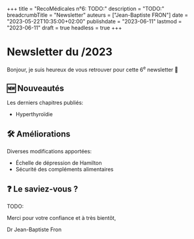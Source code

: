 +++
title = "RecoMédicales n°6: TODO:"
description = "TODO:"
breadcrumbTitle = "Newsletter"
auteurs = ["Jean-Baptiste FRON"]
date = "2023-05-22T10:35:00+02:00"
publishdate = "2023-06-11"
lastmod = "2023-06-11"
draft = true
headless = true
+++

# Newsletter du /2023

Bonjour, je suis heureux de vous retrouver pour cette 6<sup>e</sup> newsletter 📰

## 🆕 Nouveautés

Les derniers chapitres publiés:

- Hyperthyroïdie

## 🛠️ Améliorations

Diverses modifications apportées:

- Échelle de dépression de Hamilton
- Sécurité des compléments alimentaires

## ❓ Le saviez-vous ?

TODO:

Merci pour votre confiance et à très bientôt,

Dr Jean-Baptiste Fron
